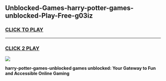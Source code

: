 
## Unblocked-Games-harry-potter-games-unblocked-Play-Free-g03iz
<h3>
<a href="https://premium76.site?title=harry-potter-games-unblocked&ref=18A">CLICK TO PLAY</a></h3>
<hr>

<h3>
<a href="https://premium76.site?title=harry-potter-games-unblocked&ref=18A">CLICK 2 PLAY</a>
  
</h3>

<a href="https://premium76.site?title=harry-potter-games-unblocked&ref=18A"><img src="https://clearcache.store/games.png"></a>


**harry-potter-games-unblocked games unblocked: Your Gateway to Fun and Accessible Online Gaming**
